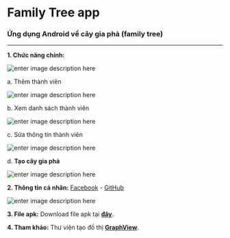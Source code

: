 
# Family Tree app

### Ứng dụng Android về cây gia phả (family tree)

---

**1.   Chức năng chính:**

![enter image description here](https://i.imgur.com/mTWPcQG.png)

a.   Thêm thành viên

![enter image description here](https://i.imgur.com/dJrC4jb.png)

b.   Xem danh sách thành viên

![enter image description here](https://i.imgur.com/4ZJLFew.png)

c.   Sửa thông tin thành viên

![enter image description here](https://i.imgur.com/pH4P4AL.png)

d.   **Tạo cây gia phả**

![enter image description here](https://i.imgur.com/1fPi7UQ.png)

**2. Thông tin cá nhân:**
[Facebook][1] - [GitHub][2]

![enter image description here](https://i.imgur.com/D0j59M2.png)

**3. File apk:**
Download file apk tại [**đây**][3].

**4. Tham khảo:**
Thư viện tạo đồ thị [**GraphView**][4].

[1]: https://www.facebook.com/nguyenvietngoc.quang
[2]: https://github.com/nguyenvietngocquang
[3]: https://github.com/nguyenvietngocquang/Family-Tree/tree/master/outputs
[4]: https://github.com/Team-Blox/GraphView